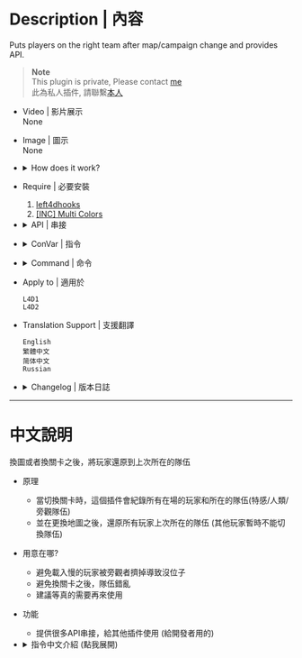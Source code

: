 # Description | 內容
Puts players on the right team after map/campaign change and provides API.

> __Note__ <br/>
This plugin is private, Please contact [me](https://github.com/fbef0102/Game-Private_Plugin#私人插件列表-private-plugins-list)<br/>
此為私人插件, 請聯繫[本人](https://github.com/fbef0102/Game-Private_Plugin#私人插件列表-private-plugins-list)

* Video | 影片展示
<br/>None

* Image | 圖示
<br/>None

* <details><summary>How does it work?</summary>

	* Save and record all survivors and all infected when map change or round end
	* Puts players on the right team after map/campaign change
	* Provides dev API.
</details>

* Require | 必要安裝
	1. [left4dhooks](https://forums.alliedmods.net/showthread.php?t=321696)
	2. [[INC] Multi Colors](https://github.com/fbef0102/L4D1_2-Plugins/releases/tag/Multi-Colors)

* <details><summary>API | 串接</summary>

	```c++
	/**
	* @brief Called whenever unscramble process is completed.
	*
	* @noreturn
	*/
	forward void R2comp_OnUnscrambleEnd()

	/**
	* Force to store players team data.
	*
	* @noreturn
	*/
	native void R2comp_UnscrambleKeep()

	/**
	* Force to start unscramble process (Puts players on the right team).
	* @note To make unscramble process works you need call R2comp_UnscrambleKeep first.
	*
	* @noreturn
	*/
	native void R2comp_UnscrambleStart()

	/**
	* Force to abort unscramble process.
	*
	* @param fireOnUnscrambleEnd    Whether or not R2comp_OnUnscrambleEnd forward should be fired.
	*
	* @noreturn
	*/
	native void R2comp_AbortUnscramble(bool fireOnUnscrambleEnd = true)

	/**
	* Returns whether or not unscramble process is completed.
	*
	* @return			If true then unscramble is completed, false means unscramble is processing and team changes is locked.
	*/
	native bool R2comp_IsUnscrambled()
	```
</details>

* <details><summary>ConVar | 指令</summary>

	* cfg/sourcemod/l4d_team_unscramble.cfg
		```php
		// 0=Off, 1=Enables unscramble feature (Puts players on the right team after map/campaign change).
		l4d_team_unscramble_allow_unscramble "1"

		// Maximum attempts to try to move player to the team he were.
		l4d_team_unscramble_attempts "3"

		// 0=Off, 1=Prints a notification to chat when unscramble is completed (lets spectators know when they can join a team).
		l4d_team_unscramble_notify "1"

		// 0=Off, 1=Prevents calling votes until unscramble completes.
		l4d_team_unscramble_novotes "1"

		// Unscramble max processing time after map changed. When the time expires the teams changes will be unlocked.
		l4d_team_unscramble_time "45"
		```
</details>

* <details><summary>Command | 命令</summary>

	* **Force to store players team data. (Adm required: ADMFLAG_ROOT)**
		```php
		sm_keepteams
		```

	* **Force to puts players on the right team. (Adm required: ADMFLAG_ROOT)**
		```php
		sm_unscramble_start
		```

	* **Aborts unscramble process. (Adm required: ADMFLAG_ROOT)**
		```php
		sm_unscramble_abort
		```
</details>

* Apply to | 適用於
	```
	L4D1
	L4D2
	```

* Translation Support | 支援翻譯
	```
	English
	繁體中文
	简体中文
	Russian
	```

* <details><summary>Changelog | 版本日誌</summary>

	* v1.1h (2023-2-13)
		* Support Idle player, switch idle players to survivor team next time

	* v1.0h (2023-2-10)
		* Remake code, convert code to latest syntax
		* Fix warnings when compiling on SourceMod 1.11.
		* Individual plugin
		* Delete a convar

	* v1.0
	    * [Original Plugin by raziEiL](https://forums.alliedmods.net/showthread.php?t=327711)
</details>

- - - -
# 中文說明
換圖或者換關卡之後，將玩家還原到上次所在的隊伍

* 原理
	* 當切換關卡時，這個插件會紀錄所有在場的玩家和所在的隊伍(特感/人類/旁觀隊伍)
	* 並在更換地圖之後，還原所有玩家上次所在的隊伍 (其他玩家暫時不能切換隊伍)

* 用意在哪?
	* 避免載入慢的玩家被旁觀者擠掉導致沒位子
	* 避免換關卡之後，隊伍錯亂
	* 建議等真的需要再來使用

* 功能
	* 提供很多API串接，給其他插件使用 (給開發者用的)

* <details><summary>指令中文介紹 (點我展開)</summary>

	* cfg/sourcemod/l4d_team_unscramble.cfg
		```php
		// 0=關閉插件, 1=啟動插件 (切換地圖之後，嘗試將玩家放入正確的隊伍).
		l4d_team_unscramble_allow_unscramble "1"

		// 嘗試將玩家放入正確的隊伍的嘗試次數 (超過便放棄)
		l4d_team_unscramble_attempts "3"

		// 為1時，當所有玩家都放入正確的隊伍之後，提示已完成 (讓其他玩家知道可以切換隊伍了).
		l4d_team_unscramble_notify "1"

		// 為1時，當所有玩家都放入正確的隊伍之前，不能發起官方投票
		l4d_team_unscramble_novotes "1"

		// 切換地圖之後45秒內嘗試將玩家放入正確的隊伍，如果時間到則自動放棄嘗試
		l4d_team_unscramble_time "45"
		```
</details>
